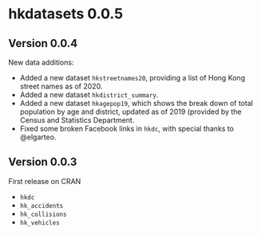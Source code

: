 # hkdatasets 0.0.5

## Version 0.0.4
New data additions:
- Added a new dataset `hkstreetnames20`, providing a list of Hong Kong street names as of 2020.
- Added a new dataset `hkdistrict_summary`.
- Added a new dataset `hkagepop19`, which shows the break down of total population by age and district, updated as of 2019 (provided by the Census and Statistics Department.
- Fixed some broken Facebook links in `hkdc`, with special thanks to @elgarteo.

## Version 0.0.3
First release on CRAN

- `hkdc`
- `hk_accidents`
- `hk_collisions`
- `hk_vehicles`
